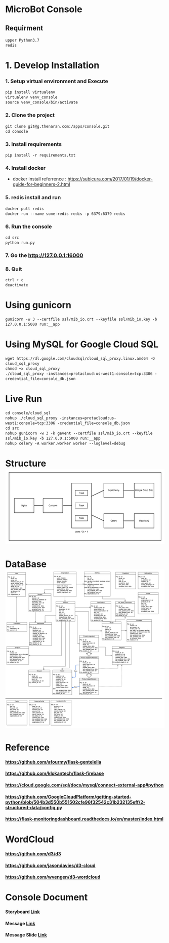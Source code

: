 # MicroBot Console

## Requirment
    upper Python3.7
    redis

# 1. Develop Installation

### 1. Setup virtual environment and Execute
    pip install virtualenv
    virtualenv venv_console
    source venv_console/bin/activate

### 2. Clone the project
    git clone git@g.thenaran.com:/apps/console.git
    cd console

### 3. Install requirements
    pip install -r requirements.txt

### 4. Install docker
  * docker install referrence : https://subicura.com/2017/01/19/docker-guide-for-beginners-2.html

### 5. redis install and run
    docker pull redis
    docker run --name some-redis redis -p 6379:6379 redis

### 6. Run the console
    cd src
    python run.py

### 7. Go the http://127.0.0.1:16000

### 8. Quit
    ctrl + c
    deactivate


# Using gunicorn
    gunicorn -w 3 --certfile ssl/mib_io.crt --keyfile ssl/mib_io.key -b 127.0.0.1:5000 run:__app


# Using MySQL for Google Cloud SQL
    wget https://dl.google.com/cloudsql/cloud_sql_proxy.linux.amd64 -O cloud_sql_proxy
    chmod +x cloud_sql_proxy
    ./cloud_sql_proxy -instances=protacloud:us-west1:console=tcp:3306 -credential_file=console_db.json


# Live Run
    cd console/cloud_sql
    nohup ./cloud_sql_proxy -instances=protacloud:us-west1:console=tcp:3306 -credential_file=console_db.json
    cd src
    nohup gunicorn -w 3 -k gevent --certfile ssl/mib_io.crt --keyfile ssl/mib_io.key -b 127.0.0.1:5000 run:__app
    nohup celery -A worker.worker worker --loglevel=debug


# Structure![](res/cs_struct_180906.png)


# DataBase![](res/cs_db190605.png)


# Reference

#### https://github.com/afourmy/flask-gentelella
#### https://github.com/klokantech/flask-firebase
#### https://cloud.google.com/sql/docs/mysql/connect-external-app#python
#### https://github.com/GoogleCloudPlatform/getting-started-python/blob/504b3d550b551502cfe96f32542c31b232135eff/2-structured-data/config.py
#### https://flask-monitoringdashboard.readthedocs.io/en/master/index.html


# WordCloud

#### https://github.com/d3/d3
#### https://github.com/jasondavies/d3-cloud
#### https://github.com/wvengen/d3-wordcloud


# Console Document

#### Storyboard [Link](https://ovenapp.io/view/p6S16zsgDcDSXPj6ZdUVxql7ElvMV2Bn/bhthA)

#### Message [Link](https://docs.google.com/spreadsheets/d/1mGpmTbqgb7dihBFkI8bSTq0tT2QMWC1soVBa4q-7Bbg/edit#gid=1738330008)

#### Message Slide [Link](https://docs.google.com/presentation/d/175Wa5WUp-VasoTu4giINSe1Enr81K-WYP81R6c4OWc4/edit#slide=id.p)
